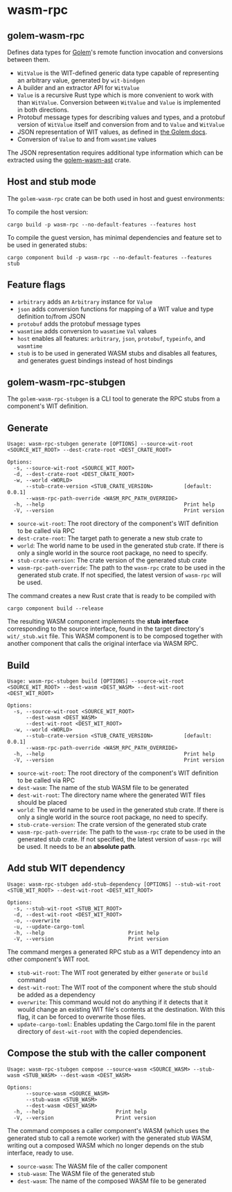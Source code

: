 # wasm-rpc

## golem-wasm-rpc

Defines data types for [Golem](https://golem.cloud)'s remote function invocation and conversions between them.

- `WitValue` is the WIT-defined generic data type capable of representing an arbitrary value, generated by `wit-bindgen`
- A builder and an extractor API for `WitValue`
- `Value` is a recursive Rust type which is more convenient to work with than `WitValue`. Conversion between `WitValue`
  and `Value` is implemented in both directions.
- Protobuf message types for describing values and types, and a protobuf version of `WitValue` itself and conversion
  from and to `Value` and `WitValue`
- JSON representation of WIT values, as defined in [the Golem docs](https://learn.golem.cloud/docs/template-interface).
- Conversion of `Value` to and from `wasmtime` values

The JSON representation requires additional type information which can be extracted using
the [golem-wasm-ast](https://crates.io/crates/golem-wasm-ast) crate.

## Host and stub mode

The `golem-wasm-rpc` crate can be both used in host and guest environments:

To compile the host version:

```shell
cargo build -p wasm-rpc --no-default-features --features host
```

To compile the guest version, has minimal dependencies and feature set to be used in generated stubs:

```shell
cargo component build -p wasm-rpc --no-default-features --features stub
```

## Feature flags

- `arbitrary` adds an `Arbitrary` instance for `Value`
- `json` adds conversion functions for mapping of a WIT value and type definition to/from JSON
- `protobuf` adds the protobuf message types
- `wasmtime` adds conversion to `wasmtime` `Val` values
- `host` enables all features: `arbitrary`, `json`, `protobuf`, `typeinfo`, and `wasmtime`
- `stub` is to be used in generated WASM stubs and disables all features, and generates guest bindings instead of host
  bindings

## golem-wasm-rpc-stubgen

The `golem-wasm-rpc-stubgen` is a CLI tool to generate the RPC stubs from a component's WIT definition.

## Generate

```shell
Usage: wasm-rpc-stubgen generate [OPTIONS] --source-wit-root <SOURCE_WIT_ROOT> --dest-crate-root <DEST_CRATE_ROOT>

Options:
  -s, --source-wit-root <SOURCE_WIT_ROOT>                
  -d, --dest-crate-root <DEST_CRATE_ROOT>                
  -w, --world <WORLD>                                    
      --stub-crate-version <STUB_CRATE_VERSION>          [default: 0.0.1]
      --wasm-rpc-path-override <WASM_RPC_PATH_OVERRIDE>  
  -h, --help                                             Print help
  -V, --version                                          Print version
```

- `source-wit-root`: The root directory of the component's WIT definition to be called via RPC
- `dest-crate-root`: The target path to generate a new stub crate to
- `world`: The world name to be used in the generated stub crate. If there is only a single world in the source root
  package, no need to specify.
- `stub-crate-version`: The crate version of the generated stub crate
- `wasm-rpc-path-override`: The path to the `wasm-rpc` crate to be used in the generated stub crate. If not specified,
  the latest version of `wasm-rpc` will be used.

The command creates a new Rust crate that is ready to be compiled with

```shell
cargo component build --release
```

The resulting WASM component implements the **stub interface** corresponding to the source interface, found in the
target directory's
`wit/_stub.wit` file. This WASM component is to be composed together with another component that calls the original
interface via WASM RPC.

## Build

```
Usage: wasm-rpc-stubgen build [OPTIONS] --source-wit-root <SOURCE_WIT_ROOT> --dest-wasm <DEST_WASM> --dest-wit-root <DEST_WIT_ROOT>

Options:
  -s, --source-wit-root <SOURCE_WIT_ROOT>                
      --dest-wasm <DEST_WASM>                            
      --dest-wit-root <DEST_WIT_ROOT>                    
  -w, --world <WORLD>                                    
      --stub-crate-version <STUB_CRATE_VERSION>          [default: 0.0.1]
      --wasm-rpc-path-override <WASM_RPC_PATH_OVERRIDE>  
  -h, --help                                             Print help
  -V, --version                                          Print version
```

- `source-wit-root`: The root directory of the component's WIT definition to be called via RPC
- `dest-wasm`: The name of the stub WASM file to be generated
- `dest-wit-root`: The directory name where the generated WIT files should be placed
- `world`: The world name to be used in the generated stub crate. If there is only a single world in the source root
  package, no need to specify.
- `stub-crate-version`: The crate version of the generated stub crate
- `wasm-rpc-path-override`: The path to the `wasm-rpc` crate to be used in the generated stub crate. If not specified,
  the latest version of `wasm-rpc` will be used. It needs to be an **absolute path**.

## Add stub WIT dependency

```shell
Usage: wasm-rpc-stubgen add-stub-dependency [OPTIONS] --stub-wit-root <STUB_WIT_ROOT> --dest-wit-root <DEST_WIT_ROOT>

Options:
  -s, --stub-wit-root <STUB_WIT_ROOT>  
  -d, --dest-wit-root <DEST_WIT_ROOT>  
  -o, --overwrite                      
  -u, --update-cargo-toml                
  -h, --help                           Print help
  -V, --version                        Print version
```

The command merges a generated RPC stub as a WIT dependency into an other component's WIT root.

- `stub-wit-root`: The WIT root generated by either `generate` or `build` command
- `dest-wit-root`: The WIT root of the component where the stub should be added as a dependency
- `overwrite`: This command would not do anything if it detects that it would change an existing WIT file's contents at
  the destination. With this flag, it can be forced to overwrite those files.
- `update-cargo-toml`: Enables updating the Cargo.toml file in the parent directory of `dest-wit-root` with the copied
  dependencies.

## Compose the stub with the caller component

```shell
Usage: wasm-rpc-stubgen compose --source-wasm <SOURCE_WASM> --stub-wasm <STUB_WASM> --dest-wasm <DEST_WASM>

Options:
      --source-wasm <SOURCE_WASM>  
      --stub-wasm <STUB_WASM>      
      --dest-wasm <DEST_WASM>      
  -h, --help                       Print help
  -V, --version                    Print version
```

The command composes a caller component's WASM (which uses the generated stub to call a remote worker) with the
generated stub WASM, writing out a composed WASM which no longer depends on the stub interface, ready to use.

- `source-wasm`: The WASM file of the caller component
- `stub-wasm`: The WASM file of the generated stub
- `dest-wasm`: The name of the composed WASM file to be generated
